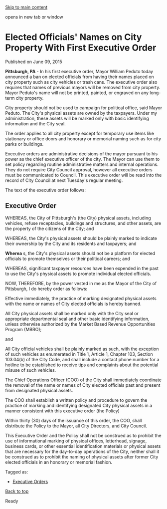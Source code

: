 [Skip to main content](https://www.pittsburghpa.gov/City-Government/Mayor/Executive-Orders/Mayor-Peduto-Bans-Elected-Officials-Names-on-City-Property-With-First-Executive-Order#main-content)

opens in new tab or window

# Elected Officials' Names on City Property With First Executive Order

Published on June 09, 2015

**Pittsburgh, PA** \- In his first executive order, Mayor William Peduto today announced a ban on elected officials from having their names placed on city property such as city vehicles or trash cans. The executive order also requires that names of previous mayors will be removed from city property. Mayor Peduto's name will not be printed, painted, or engraved on any long-term city property.

City property should not be used to campaign for political office, said Mayor Peduto. The City's physical assets are owned by the taxpayers. Under my administration, these assets will be marked only with basic identifying information and the City seal.

The order applies to all city property except for temporary use items like stationary or office doors and honorary or memorial naming such as for city parks or buildings.

Executive orders are administrative decisions of the mayor pursuant to his power as the chief executive officer of the city. The Mayor can use them to set policy regarding routine administrative matters and internal operations. They do not require City Council approval, however all executive orders must be communicated to Council. This executive order will be read into the record of City Council at next Tuesday's regular meeting.

The text of the executive order follows:

## Executive Order

WHEREAS, the City of Pittsburgh's (the City) physical assets, including vehicles, refuse receptacles, buildings and structures, and other assets, are the property of the citizens of the City; and

WHEREAS, the City's physical assets should be plainly marked to indicate their ownership by the City and its residents and taxpayers; and

**Wherea** s, the City's physical assets should not be a platform for elected officials to promote themselves or their political careers; and

WHEREAS, significant taxpayer resources have been expended in the past to use the City's physical assets to promote individual elected officials.

NOW, THEREFORE, by the power vested in me as the Mayor of the City of Pittsburgh, I do hereby order as follows:

Effective immediately, the practice of marking designated physical assets with the name or names of City elected officials is hereby banned.

All City physical assets shall be marked only with the City seal or appropriate departmental seal and other basic identifying information, unless otherwise authorized by the Market Based Revenue Opportunities Program (MBRO);

and

All City official vehicles shall be plainly marked as such, with the exception of such vehicles as enumerated in Title 1, Article 1, Chapter 103, Section 103.04(b) of the City Code, and shall include a contact phone number for a hotline to be established to receive tips and complaints about the potential misuse of such vehicles.

The Chief Operations Officer (COO) of the City shall immediately coordinate the removal of the name or names of City elected officials past and present from designated physical assets.

The COO shall establish a written policy and procedure to govern the practice of marking and identifying designated City physical assets in a manner consistent with this executive order (the Policy)

Within thirty (30) days of the issuance of this order, the COO, shall distribute the Policy to the Mayor, all City Directors, and City Council.

This Executive Order and the Policy shall not be construed as to prohibit the use of informational marking of physical offices, letterhead, signage, business cards, or other essential identification materials or physical assets that are necessary for the day-to-day operations of the City, neither shall it be construed as to prohibit the naming of physical assets after former City elected officials in an honorary or memorial fashion.

Tagged as:

- [Executive Orders](https://www.pittsburghpa.gov/News-articles?dlv_OC%20CL%20City%20News%20Listing=(dd_OC%20News%20Categories=Executive%20Orders))

[Back to top](https://www.pittsburghpa.gov/City-Government/Mayor/Executive-Orders/Mayor-Peduto-Bans-Elected-Officials-Names-on-City-Property-With-First-Executive-Order#body-top)

Ready
